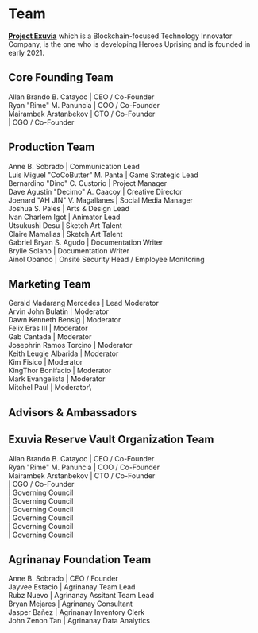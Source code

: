 # Team

[**Project Exuvia**](https://exuvia.network) which is a Blockchain-focused Technology Innovator Company, is the one who is developing Heroes Uprising and is founded in early 2021.



## Core Founding Team

Allan Brando B. Catayoc | CEO / Co-Founder\
Ryan "Rime" M. Panuncia | COO / Co-Founder\
Mairambek Arstanbekov | CTO / Co-Founder\
&#x20;\| CGO / Co-Founder

## Production Team

Anne B. Sobrado | Communication Lead\
Luis Miguel "CoCoButter" M. Panta | Game Strategic Lead\
Bernardino "Dino" C. Custorio | Project Manager\
Dave Agustin "Decimo" A. Caacoy | Creative Director\
Joenard "AH JIN" V. Magallanes | Social Media Manager\
Joshua S. Pales | Arts & Design Lead\
Ivan Charlem Igot | Animator Lead \
Utsukushi Desu | Sketch Art Talent \
Claire Mamalias | Sketch Art Talent \
Gabriel Bryan S. Agudo | Documentation Writer\
Brylle Solano | Documentation Writer\
Ainol Obando | Onsite Security Head / Employee Monitoring

## Marketing Team

Gerald Madarang Mercedes | Lead Moderator\
Arvin John Bulatin | Moderator\
Dawn Kenneth Bensig | Moderator\
Felix Eras III | Moderator\
Gab Cantada | Moderator\
Josephrin Ramos Torcino | Moderator\
Keith Leugie Albarida | Moderator\
Kim Fisico | Moderator\
KingThor Bonifacio | Moderator\
Mark Evangelista | Moderator\
Mitchel Paul | Moderator\


## Advisors & Ambassadors&#x20;

## Exuvia Reserve Vault Organization Team

Allan Brando B. Catayoc | CEO / Co-Founder\
Ryan "Rime" M. Panuncia | COO / Co-Founder\
Mairambek Arstanbekov | CTO / Co-Founder\
&#x20;\| CGO / Co-Founder\
&#x20;\| Governing Council\
&#x20;\| Governing Council\
&#x20;\| Governing Council\
&#x20;\| Governing Council\
&#x20;\| Governing Council\
&#x20;\| Governing Council

## Agrinanay Foundation Team

Anne B. Sobrado | CEO / Founder\
Jayvee Estacio | Agrinanay Team Lead\
Rubz Nuevo | Agrinanay Assitant Team Lead\
Bryan Mejares | Agrinanay Consultant\
Jasper Bañez | Agrinanay Inventory Clerk\
John Zenon Tan | Agrinanay Data Analytics
